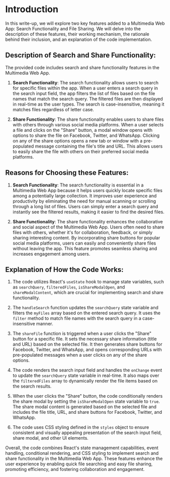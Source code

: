 # Introduction
In this write-up, we will explore two key features added to a Multimedia Web App: Search Functionality and File Sharing. We will delve into the description of these features, their working mechanism, the rationale behind their inclusion, and an explanation of the code implementation.

## **Description of Search and Share Functionality:**

The provided code includes search and share functionality features in the Multimedia Web App.

1. **Search Functionality**: The search functionality allows users to search for specific files within the app. When a user enters a search query in the search input field, the app filters the list of files based on the file names that match the search query. The filtered files are then displayed in real-time as the user types. The search is case-insensitive, meaning it matches files regardless of letter case.

2. **Share Functionality**: The share functionality enables users to share files with others through various social media platforms. When a user selects a file and clicks on the "Share" button, a modal window opens with options to share the file on Facebook, Twitter, and WhatsApp. Clicking on any of the share options opens a new tab or window with a pre-populated message containing the file's title and URL. This allows users to easily share the file with others on their preferred social media platforms.

## **Reasons for Choosing these Features:**

1. **Search Functionality**: The search functionality is essential in a Multimedia Web App because it helps users quickly locate specific files among a potentially large collection. It improves user experience and productivity by eliminating the need for manual scanning or scrolling through a long list of files. Users can simply enter a search query and instantly see the filtered results, making it easier to find the desired files.

2. **Share Functionality**: The share functionality enhances the collaborative and social aspect of the Multimedia Web App. Users often need to share files with others, whether it's for collaboration, feedback, or simply sharing interesting content. By incorporating share buttons for popular social media platforms, users can easily and conveniently share files without leaving the app. This feature promotes seamless sharing and increases engagement among users.

## **Explanation of How the Code Works:**

1. The code utilizes React's `useState` hook to manage state variables, such as `searchQuery`, `filteredFiles`, `isShareModalOpen`, and `shareModalContent`, which are crucial for implementing search and share functionality.

2. The `handleSearch` function updates the `searchQuery` state variable and filters the `myFiles` array based on the entered search query. It uses the `filter` method to match file names with the search query in a case-insensitive manner.

3. The `shareFile` function is triggered when a user clicks the "Share" button for a specific file. It sets the necessary share information (title and URL) based on the selected file. It then generates share buttons for Facebook, Twitter, and WhatsApp, and opens corresponding URLs with pre-populated messages when a user clicks on any of the share options.

4. The code renders the search input field and handles the `onChange` event to update the `searchQuery` state variable in real-time. It also maps over the `filteredFiles` array to dynamically render the file items based on the search results.

5. When the user clicks the "Share" button, the code conditionally renders the share modal by setting the `isShareModalOpen` state variable to `true`. The share modal content is generated based on the selected file and includes the file title, URL, and share buttons for Facebook, Twitter, and WhatsApp.

6. The code uses CSS styling defined in the `styles` object to ensure consistent and visually appealing presentation of the search input field, share modal, and other UI elements.

Overall, the code combines React's state management capabilities, event handling, conditional rendering, and CSS styling to implement search and share functionality in the Multimedia Web App. These features enhance the user experience by enabling quick file searching and easy file sharing, promoting efficiency, and fostering collaboration and engagement.
